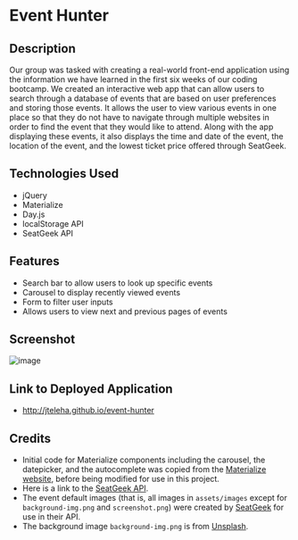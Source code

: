 # Event Hunter

## Description
Our group was tasked with creating a real-world front-end application using the information we have learned in the first six weeks of our coding bootcamp. We created an interactive web app that can allow users to search through a database of events that are based on user preferences and storing those events. It allows the user to view various events in one place so that they do not have to navigate through multiple websites in order to find the event that they would like to attend. Along with the app displaying these events, it also displays the time and date of the event, the location of the event, and the lowest ticket price offered through SeatGeek. 

## Technologies Used 
* jQuery
* Materialize
* Day.js
* localStorage API
* SeatGeek API

## Features
* Search bar to allow users to look up specific events
* Carousel to display recently viewed events
* Form to filter user inputs
* Allows users to view next and previous pages of events 

## Screenshot
![image](./assets/images/screenshot.png)

## Link to Deployed Application
* http://jteleha.github.io/event-hunter

## Credits
* Initial code for Materialize components including the carousel, the datepicker, and the autocomplete was copied from the [Materialize website](https://materializecss.com/), before being modified for use in this project.
* Here is a link to the [SeatGeek API](https://platform.seatgeek.com/).
* The event default images (that is, all images in `assets/images` except for `background-img.png` and `screenshot.png`) were created by [SeatGeek](https://seatgeek.com/) for use in their API.
* The background image `background-img.png` is from [Unsplash](https://images.unsplash.com/photo-1566981731417-d4c8e17a9e82?q=80&w=2340&auto=format&f[…]3&ixid=M3wxMjA3fDB8MHxwaG90by1wYWdlfHx8fGVufDB8fHx8fA%3D%3D).
